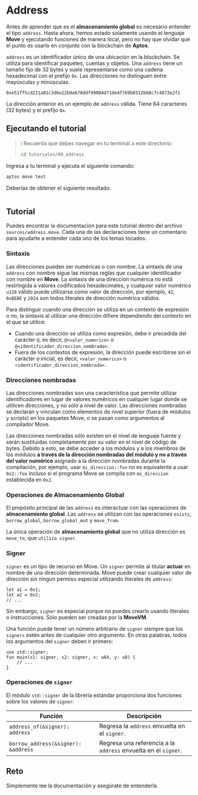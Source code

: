 # Address

Antes de aprender que es el **almacenamiento global** es necesario entender el tipo `address`. Hasta ahora, hemos estado solamente usando el lenguaje **Move** y ejecutando funciones de manera local, pero no hay que olvidar que el punto es usarlo en conjunto con la blockchain de **Aptos**.

`address` es un identificador único de una ubicación en la blockchain. Se utiliza para identificar paquetes, cuentas y objetos. Una `address` tiene un tamaño fijo de 32 bytes y suele representarse como una cadena hexadecimal con el prefijo `0x`. Las direcciones no distinguen entre mayúsculas y minúsculas.

```
0xe51ff5cd221a81c3d6e22b9e670ddf99004d71de4f769b0312b68c7c4872e2f1
```

La dirección anterior es un ejemplo de `address` válida. Tiene 64 caracteres (32 bytes) y el prefijo `0x`.

## Ejecutando el tutorial

> :information_source: Recuerda que debes navegar en tu terminal a este directorio:
>```sh
>cd tutoriales/09_address
>```

Ingresa a tu terminal y ejecuta el siguiente comando:

```sh
aptos move test
```

Deberías de obtener el siguiente resultado:
```sh

```

## Tutorial

Puedes encontrar la documentación para este tutorial dentro del archivo `sources/address.move`. Cada una de las declaraciones tiene un comentario para ayudarte a entender cada uno de los temas tocados.

### Sintaxis

Las direcciones pueden ser numéricas o con nombre. La sintaxis de una `address` con nombre sigue las mismas reglas que cualquier identificador con nombre en **Move**. La sintaxis de una dirección numérica no está restringida a valores codificados hexadecimales, y cualquier valor numérico `u128` válido puede utilizarse como valor de dirección, por ejemplo, `42`, `0xBEBE` y `2024` son todos literales de dirección numérica válidos.

Para distinguir cuando una dirección se utiliza en un contexto de expresión o no, la sintaxis al utilizar una dirección difiere dependiendo del contexto en el que se utilice:

* Cuando una dirección se utiliza como expresión, debe ir precedida del carácter `@`, es decir, `@<valor_numerico>` o `@<identificador_direccion_nombrada>`.
* Fuera de los contextos de expresión, la dirección puede escribirse sin el carácter `@` inicial, es decir, `<valor_numerico>` o `<identificador_direccion_nombrada>`.

### Direcciones nombradas

Las direcciones nombradas son una característica que permite utilizar identificadores en lugar de valores numéricos en cualquier lugar donde se utilicen direcciones, y no sólo a nivel de valor. Las direcciones nombradas se declaran y vinculan como elementos de nivel superior (fuera de módulos y scripts) en los paquetes Move, o se pasan como argumentos al compilador Move.

Las direcciones nombradas sólo existen en el nivel de lenguaje fuente y serán sustituidas completamente por su valor en el nivel de código de bytes. Debido a esto, se debe acceder a los módulos y a los miembros de los módulos __a través de la dirección nombradas del módulo y no a través del valor numérico__ asignado a la dirección nombradas durante la compilación, por ejemplo, usar `mi_direccion::foo` no es equivalente a usar `0x2::foo` incluso si el programa Move se compila con `mi_direccion` establecida en `0x2`.

### Operaciones de Almacenamiento Global

El propósito principal de las `address` es interactuar con las operaciones de **almacenamiento global**. Las `address` se utilizan con las operaciones `exists`, `borrow_global`, `borrow_global_mut` y `move_from`.

La única operación de **almacenamiento global** que no utiliza dirección es `move_to`, que `utiliza signer`.

### Signer

`signer` es un tipo de recurso en Move. Un `signer` permite al titular **actuar** en nombre de una dirección determinada. Move puede crear cualquier valor de dirección sin ningun permiso especial utilizando literales de `address`:

```move
let a1 = 0x1;
let a2 = 0x2;
// ...
```

Sin embargo, `signer` es especial porque no puedes crearlo usando literales o instrucciones. Sólo pueden ser creadas por la **MoveVM**.

Una función puede tener un número arbitrario de `signer` siempre que los `signers` estén antes de cualquier otro argumento. En otras palabras, todos los argumentos del `signer` deben ir primero:

```move
use std::signer;
fun main(s1: signer, s2: signer, x: u64, y: u8) {
    // ...
}
```

### Operaciones de `signer`

El módulo `std::signer` de la librería estándar proporciona dos funciones sobre los valores de `signer`:

|Función|Descripción|
|---|---|
|`address_of(&signer): address`|Regresa la `address` envuelta en el `signer`.|
|`borrow_address(&signer): &address`|Regresa una referencia a la `address` envuelta en el `signer`.|

## Reto

Simplemente lee la documentación y asegúrate de entenderla.